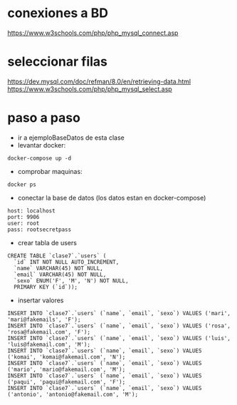 conexiones a BD
===
https://www.w3schools.com/php/php_mysql_connect.asp


seleccionar filas
===
https://dev.mysql.com/doc/refman/8.0/en/retrieving-data.html
https://www.w3schools.com/php/php_mysql_select.asp

paso a paso
===
* ir a ejemploBaseDatos de esta clase
* levantar docker:
```
docker-compose up -d
```
* comprobar maquinas:
```
docker ps
```
* conectar la base de datos (los datos estan en docker-compose)
```
host: localhost
port: 9906
user: root
pass: rootsecretpass
```

* crear tabla de users 
```
CREATE TABLE `clase7`.`users` (
  `id` INT NOT NULL AUTO_INCREMENT,
  `name` VARCHAR(45) NOT NULL,
  `email` VARCHAR(45) NOT NULL,
  `sexo` ENUM('F', 'M', 'N') NOT NULL,
  PRIMARY KEY (`id`));
```

* insertar valores
```
INSERT INTO `clase7`.`users` (`name`, `email`, `sexo`) VALUES ('mari', 'mari@fakemails', 'F');
INSERT INTO `clase7`.`users` (`name`, `email`, `sexo`) VALUES ('rosa', 'rosa@fakemail.com', 'F');
INSERT INTO `clase7`.`users` (`name`, `email`, `sexo`) VALUES ('luis', 'luis@fakemail.com', 'M');
INSERT INTO `clase7`.`users` (`name`, `email`, `sexo`) VALUES ('komai', 'komai@fakemail.com', 'N');
INSERT INTO `clase7`.`users` (`name`, `email`, `sexo`) VALUES ('mario', 'mario@fakemail.com', 'M');
INSERT INTO `clase7`.`users` (`name`, `email`, `sexo`) VALUES ('paqui', 'paqui@fakemail.com', 'F');
INSERT INTO `clase7`.`users` (`name`, `email`, `sexo`) VALUES ('antonio', 'antonio@fakemail.com', 'M');
```


